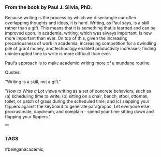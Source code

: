 ### From the book by Paul J. Silvia, PhD.

Because writing is the process by which we disentangle our often overlapping thoughts and ideas, it is hard. Writing, as Paul says, is a skill rather than a gift. This means that it is something that is learned and can be improved upon. In academia, writing, which was always important, is now more important than ever. On top of this, given the increasing precariousness of work in academia, increasing competition for a dwindling pile of grant money, and technology enabled productivity increases; finding uninterrupted time to write is more difficult than ever.

Paul's approach is to make academic writing more of a mundane routine.

Quotes:

"Writing is a skill, not a gift."

"*How to Write a Lot* views writing as a set of concrete behaviors, such as (a) scheduling time to write; (b) sitting on a chair, bench, stool, ottoman, toilet, or patch of grass during the scheduled time; and (c) slapping your flippers against the keyboard to generate paragraphs. Let everyone else procrastinate, daydream, and complain - spend your time sitting down and flapping your flippers."

""

### TAGS
#beinganacademic;